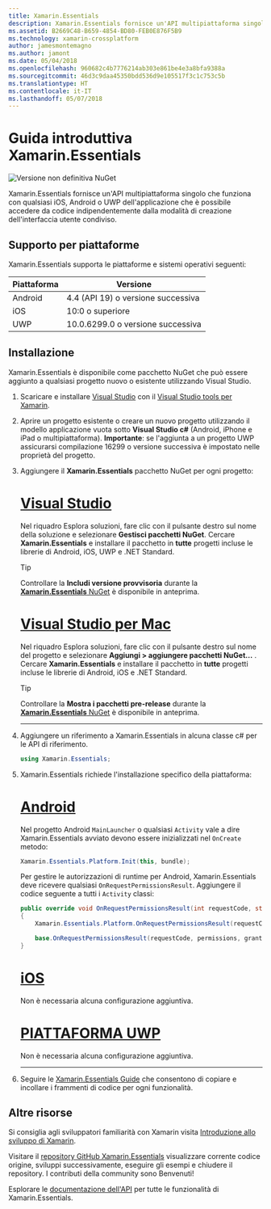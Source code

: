 ```yaml
---
title: Xamarin.Essentials
description: Xamarin.Essentials fornisce un'API multipiattaforma singolo che funziona con qualsiasi iOS, Android o UWP dell'applicazione che è possibile accedere da codice indipendentemente dalla modalità di creazione dell'interfaccia utente condiviso.
ms.assetid: B2669C48-B659-4854-BD80-FEB0E876F5B9
ms.technology: xamarin-crossplatform
author: jamesmontemagno
ms.author: jamont
ms.date: 05/04/2018
ms.openlocfilehash: 960682c4b7776214ab303e861be4e3a8bfa9388a
ms.sourcegitcommit: 46d3c9daa45350bdd536d9e105517f3c1c753c5b
ms.translationtype: HT
ms.contentlocale: it-IT
ms.lasthandoff: 05/07/2018
---
```

# <a name="get-started-with-xamarinessentials"></a>Guida introduttiva Xamarin.Essentials

![Versione non definitiva NuGet](~/media/shared/pre-release.png)

Xamarin.Essentials fornisce un'API multipiattaforma singolo che funziona con qualsiasi iOS, Android o UWP dell'applicazione che è possibile accedere da codice indipendentemente dalla modalità di creazione dell'interfaccia utente condiviso.

## <a name="platform-support"></a>Supporto per piattaforme

Xamarin.Essentials supporta le piattaforme e sistemi operativi seguenti:

| Piattaforma | Versione |
| --- | --- |
| Android | 4.4 (API 19) o versione successiva |
| iOS |10:0 o superiore |
| UWP | 10.0.6299.0 o versione successiva |

## <a name="installation"></a>Installazione

Xamarin.Essentials è disponibile come pacchetto NuGet che può essere aggiunto a qualsiasi progetto nuovo o esistente utilizzando Visual Studio.

1. Scaricare e installare [Visual Studio](http://visualstudio.com) con il [Visual Studio tools per Xamarin](~/cross-platform/get-started/installation/index.md).

2. Aprire un progetto esistente o creare un nuovo progetto utilizzando il modello applicazione vuota sotto **Visual Studio c#** (Android, iPhone e iPad o multipiattaforma). **Importante**: se l'aggiunta a un progetto UWP assicurarsi compilazione 16299 o versione successiva è impostato nelle proprietà del progetto.

3. Aggiungere il **Xamarin.Essentials** pacchetto NuGet per ogni progetto:

    # <a name="visual-studiotabwindows"></a>[Visual Studio](#tab/windows)

    Nel riquadro Esplora soluzioni, fare clic con il pulsante destro sul nome della soluzione e selezionare **Gestisci pacchetti NuGet**. Cercare **Xamarin.Essentials** e installare il pacchetto in **tutte** progetti incluse le librerie di Android, iOS, UWP e .NET Standard.

    > [!TIP]
    > Controllare la **Includi versione provvisoria** durante la [ **Xamarin.Essentials** NuGet](https://www.nuget.org/packages/Xamarin.Essentials) è disponibile in anteprima.

    # <a name="visual-studio-for-mactabmacos"></a>[Visual Studio per Mac](#tab/macos)

    Nel riquadro Esplora soluzioni, fare clic con il pulsante destro sul nome del progetto e selezionare **Aggiungi > aggiungere pacchetti NuGet...** . Cercare **Xamarin.Essentials** e installare il pacchetto in **tutte** progetti incluse le librerie di Android, iOS e .NET Standard.

    > [!TIP]
    > Controllare la **Mostra i pacchetti pre-release** durante la [ **Xamarin.Essentials** NuGet](https://www.nuget.org/packages/Xamarin.Essentials) è disponibile in anteprima.

    -----

4. Aggiungere un riferimento a Xamarin.Essentials in alcuna classe c# per le API di riferimento.

    ```csharp
    using Xamarin.Essentials;
    ```

5. Xamarin.Essentials richiede l'installazione specifico della piattaforma:

    # <a name="androidtabandroid"></a>[Android](#tab/android)

    Nel progetto Android `MainLauncher` o qualsiasi `Activity` vale a dire Xamarin.Essentials avviato devono essere inizializzati nel `OnCreate` metodo:

    ```csharp
    Xamarin.Essentials.Platform.Init(this, bundle);
    ```

    Per gestire le autorizzazioni di runtime per Android, Xamarin.Essentials deve ricevere qualsiasi `OnRequestPermissionsResult`. Aggiungere il codice seguente a tutti i `Activity` classi:

    ```csharp
    public override void OnRequestPermissionsResult(int requestCode, string[] permissions, [GeneratedEnum] Android.Content.PM.Permission[] grantResults)
    {
        Xamarin.Essentials.Platform.OnRequestPermissionsResult(requestCode, permissions, grantResults);

        base.OnRequestPermissionsResult(requestCode, permissions, grantResults);
    }
    ```

    # <a name="iostabios"></a>[iOS](#tab/ios)

    Non è necessaria alcuna configurazione aggiuntiva.

    # <a name="uwptabuwp"></a>[PIATTAFORMA UWP](#tab/uwp)

    Non è necessaria alcuna configurazione aggiuntiva.

    -----

6. Seguire le [Xamarin.Essentials Guide](index.md) che consentono di copiare e incollare i frammenti di codice per ogni funzionalità.

## <a name="other-resources"></a>Altre risorse

Si consiglia agli sviluppatori familiarità con Xamarin visita [Introduzione allo sviluppo di Xamarin](~/cross-platform/getting-started/index.md).

Visitare il [repository GitHub Xamarin.Essentials](http://github.com/xamarin/Essentials) visualizzare corrente codice origine, sviluppi successivamente, eseguire gli esempi e chiudere il repository. I contributi della community sono Benvenuti!

Esplorare le [documentazione dell'API](xref:Xamarin.Essentials) per tutte le funzionalità di Xamarin.Essentials.
